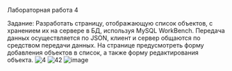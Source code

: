 Лабораторная работа 4

Задание: Разработать страницу, отображающую список объектов, с хранением их на сервере в БД, используя MySQL WorkBench. Передача данных осуществляется по JSON, клиент и сервер общаются по средством передачи данных. На странице предусмотреть форму добавления объектов в список, а также форму редактирования объекта.
![4](https://github.com/DokutahShikikan/laba4oop/assets/124569209/8a13924d-ce6f-4d97-b622-e702caa14638)
![42](https://github.com/DokutahShikikan/laba4oop/assets/124569209/95a5ba52-8b57-4030-aef5-734daa97a55b)
![image](https://github.com/DokutahShikikan/laba4oop/assets/124569209/f83bb498-96c1-465d-a479-7ecc1a65c798)
